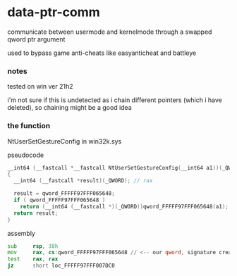 # data-ptr-comm
communicate between usermode and kernelmode through a swapped qword ptr argument

used to bypass game anti-cheats like easyanticheat and battleye

### notes
tested on win ver 21h2

i'm not sure if this is undetected as i chain different pointers (which i have deleted), so chaining might be a good idea

### the function
NtUserSetGestureConfig in win32k.sys

pseudocode
```cpp
__int64 (__fastcall *__fastcall NtUserSetGestureConfig(__int64 a1))(_QWORD)
{
  __int64 (__fastcall *result)(_QWORD); // rax

  result = qword_FFFFF97FFF065648;
  if ( qword_FFFFF97FFF065648 )
    return (__int64 (__fastcall *)(_QWORD))qword_FFFFF97FFF065648(a1);
  return result;
}
```
assembly
```asm
sub     rsp, 38h
mov     rax, cs:qword_FFFFF97FFF065648 // <-- our qword, signature created here
test    rax, rax
jz      short loc_FFFFF97FFF007DC0
```
